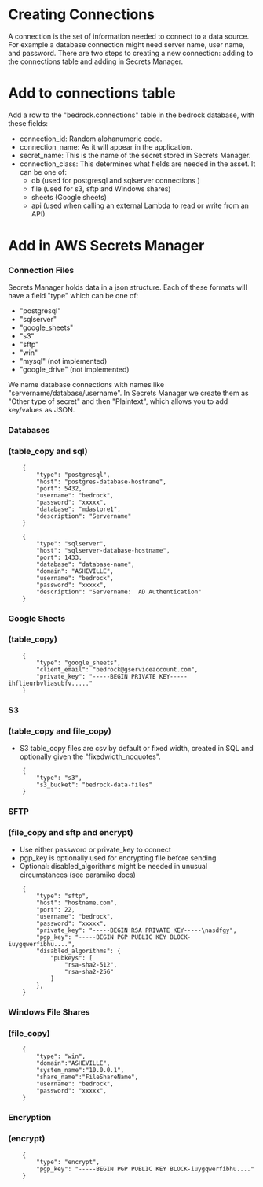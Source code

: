 # Creating Connections
A connection is the set of information needed to connect to a data source. For example a database connection might need server name, user name, and password.
There are two steps to creating a new connection: adding to the connections table and adding in Secrets Manager.
# Add to connections table
Add a row to the "bedrock.connections" table in the bedrock database, with these fields:
- connection_id: Random alphanumeric code.
- connection_name: As it will appear in the application.
- secret_name: This is the name of the secret stored in Secrets Manager.
- connection_class: This determines what fields are needed in the asset. It can be one of:
  - db (used for postgresql and sqlserver connections )
  - file (used for s3, sftp and Windows shares)
  - sheets (Google sheets)
  - api (used when calling an external Lambda to read or write from an API)

# Add in AWS Secrets Manager

### Connection Files
Secrets Manager holds data in a json structure. Each of these formats will have a field "type" which can be one of:

- "postgresql"
- "sqlserver"
- "google_sheets"
- "s3"
- "sftp"
- "win"
- "mysql" (not implemented)
- "google_drive" (not implemented)
    
We name database connections with names like "servername/database/username".
In Secrets Manager we create them as "Other type of secret" and then "Plaintext", which allows you to add key/values as JSON.

### Databases
### (table_copy and sql)
```
    {
        "type": "postgresql",
        "host": "postgres-database-hostname",
        "port": 5432,
        "username": "bedrock",
        "password": "xxxxx",
        "database": "mdastore1",
        "description": "Servername"
    }
    
    {
        "type": "sqlserver",
        "host": "sqlserver-database-hostname",
        "port": 1433,
        "database": "database-name",
        "domain": "ASHEVILLE",
        "username": "bedrock",
        "password": "xxxxx",
        "description": "Servername:  AD Authentication"
    }
```
### Google Sheets
### (table_copy)
```
    {
        "type": "google_sheets",
        "client_email": "bedrock@gserviceaccount.com",
        "private_key": "-----BEGIN PRIVATE KEY-----ihflieurbvliasubfv....."
    }
```
### S3
### (table_copy and file_copy) 
- S3 table_copy files are csv by default or fixed width, created in SQL and optionally given the "fixedwidth_noquotes".
```
    {
        "type": "s3",
        "s3_bucket": "bedrock-data-files"
    }
```
### SFTP
### (file_copy and sftp and encrypt)
- Use either password or private_key to connect
- pgp_key is optionally used for encrypting file before sending
- Optional: disabled_algorithms might be needed in unusual circumstances (see paramiko docs)
```
    {
        "type": "sftp",
        "host": "hostname.com",
        "port": 22,
        "username": "bedrock",
        "password": "xxxxx",
        "private_key": "-----BEGIN RSA PRIVATE KEY-----\nasdfgy",
        "pgp_key": "-----BEGIN PGP PUBLIC KEY BLOCK-iuygqwerfibhu....",
        "disabled_algorithms": {
            "pubkeys": [
                "rsa-sha2-512",
                "rsa-sha2-256"
            ]
        },
    }
```
### Windows File Shares
### (file_copy)
```
    {
        "type": "win",
        "domain":"ASHEVILLE",
        "system_name":"10.0.0.1",
        "share_name":"FileShareName",
        "username": "bedrock",
        "password": "xxxxx",
    }
```

### Encryption
### (encrypt)
```
    {
        "type": "encrypt",
        "pgp_key": "-----BEGIN PGP PUBLIC KEY BLOCK-iuygqwerfibhu...."
    }
```

